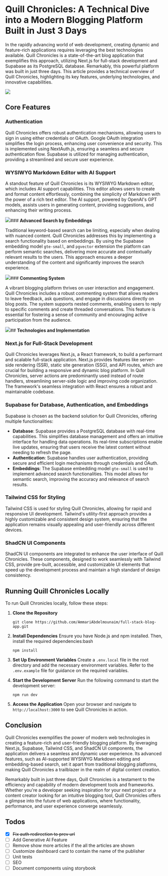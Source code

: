 # **Quill Chronicles: A Technical Dive into a Modern Blogging Platform Built in Just 3 Days**

In the rapidly advancing world of web development, creating dynamic and feature-rich applications requires leveraging the best technologies available. Quill Chronicles is a state-of-the-art blog application that exemplifies this approach, utilizing Next.js for full-stack development and Supabase as its PostgreSQL database. Remarkably, this powerful platform was built in just three days. This article provides a technical overview of Quill Chronicles, highlighting its key features, underlying technologies, and innovative capabilities.

![](https://zeyh1gvg08ufcict.public.blob.vercel-storage.com/Screenshot%202024-05-17%20100158-7bKvf8qRQHHldTluKp9oBK0j0c6zZ7.png)
## **Core Features**

### **Authentication**

Quill Chronicles offers robust authentication mechanisms, allowing users to sign in using either credentials or OAuth. Google OAuth integration simplifies the login process, enhancing user convenience and security. This is implemented using NextAuth.js, ensuring a seamless and secure authentication flow. Supabase is utilized for managing authentication, providing a streamlined and secure user experience.

### **WYSIWYG Markdown Editor with AI Support**

A standout feature of Quill Chronicles is its WYSIWYG Markdown editor, which includes AI support capabilities. This editor allows users to create and format content effortlessly, combining the simplicity of Markdown with the power of a rich text editor. The AI support, powered by OpenAI's GPT models, assists users in generating content, providing suggestions, and enhancing their writing process.

![](https://zeyh1gvg08ufcict.public.blob.vercel-storage.com/b7f09dcf-de9f-4fba-97e5-b27d72aa14d1-4G8v9TfKeU74qhY0DvKHs50DPLeBsT.png)### **Advanced Search by Embeddings**

Traditional keyword-based search can be limiting, especially when dealing with nuanced content. Quill Chronicles addresses this by implementing a search functionality based on embeddings. By using the Supabase embedding model `gte-small`, and  `pgvector` extension the platform can perform semantic searches, delivering more accurate and contextually relevant results to the users. This approach ensures a deeper understanding of the content and significantly improves the search experience.

![](https://zeyh1gvg08ufcict.public.blob.vercel-storage.com/image-53lBvnlGYpwlJpUIIcyFiN887qT8H0.png)### **Commenting System**

A vibrant blogging platform thrives on user interaction and engagement. Quill Chronicles includes a robust commenting system that allows readers to leave feedback, ask questions, and engage in discussions directly on blog posts. The system supports nested comments, enabling users to reply to specific comments and create threaded conversations. This feature is essential for fostering a sense of community and encouraging active participation from the audience.

![](https://zeyh1gvg08ufcict.public.blob.vercel-storage.com/image-gDPXwMpyrgqgy28yvAYIdXrAqGI11C.png)## **Technologies and Implementation**

### **Next.js for Full-Stack Development**

Quill Chronicles leverages Next.js, a React framework, to build a performant and scalable full-stack application. Next.js provides features like server-side rendering (SSR), static site generation (SSG), and API routes, which are crucial for building a responsive and dynamic blog platform. In Quill Chronicles, server actions are predominantly used instead of route handlers, streamlining server-side logic and improving code organization. The framework's seamless integration with React ensures a robust and maintainable codebase.

### **Supabase for Database, Authentication, and Embeddings**
Supabase is chosen as the backend solution for Quill Chronicles, offering multiple functionalities:

- **Database**: Supabase provides a PostgreSQL database with real-time capabilities. This simplifies database management and offers an intuitive interface for handling data operations. Its real-time subscriptions enable live updates, ensuring that users receive the latest content without needing to refresh the page.
- **Authentication**: Supabase handles user authentication, providing secure and efficient login mechanisms through credentials and OAuth.
- **Embeddings**: The Supabase embedding model `gte-small` is used to implement advanced search functionalities. This model allows for semantic search, improving the accuracy and relevance of search results.

### **Tailwind CSS for Styling**

Tailwind CSS is used for styling Quill Chronicles, allowing for rapid and responsive UI development. Tailwind's utility-first approach provides a highly customizable and consistent design system, ensuring that the application remains visually appealing and user-friendly across different devices.

### **ShadCN UI Components**

ShadCN UI components are integrated to enhance the user interface of Quill Chronicles. These components, designed to work seamlessly with Tailwind CSS, provide pre-built, accessible, and customizable UI elements that speed up the development process and maintain a high standard of design consistency.

## **Running Quill Chronicles Locally**

To run Quill Chronicles locally, follow these steps:

1. **Clone the Repository**

   `git clone https://github.com/AmmariAbdelmounaim/full-stack-blog-app.git`

2. **Install Dependencies** Ensure you have Node.js and npm installed. Then, install the required dependencies:bash

   `npm install`

3. **Set Up Environment Variables** Create a `.env.local` file in the root directory and add the necessary environment variables. Refer to the `.env.example` file for guidance on the required variables.

4. **Start the Development Server** Run the following command to start the development server:

   `npm run dev`

5. **Access the Application** Open your browser and navigate to `http://localhost:3000` to see Quill Chronicles in action.

## **Conclusion**

Quill Chronicles exemplifies the power of modern web technologies in creating a feature-rich and user-friendly blogging platform. By leveraging Next.js, Supabase, Tailwind CSS, and ShadCN UI components, the application delivers a seamless and dynamic user experience. Its advanced features, such as AI-supported WYSIWYG Markdown editing and embedding-based search, set it apart from traditional blogging platforms, making Quill Chronicles a trailblazer in the realm of digital content creation.

Remarkably built in just three days, Quill Chronicles is a testament to the efficiency and capability of modern development tools and frameworks. Whether you're a developer seeking inspiration for your next project or a content creator looking for an intuitive blogging tool, Quill Chronicles offers a glimpse into the future of web applications, where functionality, performance, and user experience converge seamlessly.


## **Todos**
- [x] ~~Fix auth redirection to prev url~~
- [ ] Add Generative AI Feature
- [ ] Remove show more articles if the all the articles are shown
- [ ] Customize dashboard card to contain the name of the publisher
- [ ] Unit tests
- [ ] SEO
- [ ] Document components using storybook
